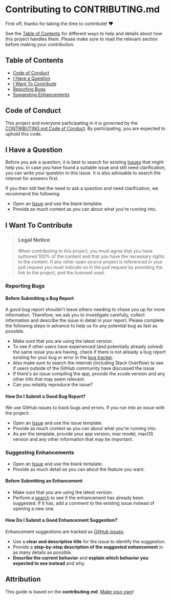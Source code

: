 # Contributing to CONTRIBUTING.md

First off, thanks for taking the time to contribute! ❤️

See the [Table of Contents](#table-of-contents) for different ways to help and details about how this project handles them. Please make sure to read the relevant section before making your contribution.


## Table of Contents

- [Code of Conduct](#code-of-conduct)
- [I Have a Question](#i-have-a-question)
- [I Want To Contribute](#i-want-to-contribute)
- [Reporting Bugs](#reporting-bugs)
- [Suggesting Enhancements](#suggesting-enhancements)


## Code of Conduct

This project and everyone participating in it is governed by the
[CONTRIBUTING.md Code of Conduct](CODE_OF_CONDUCT.md).
By participating, you are expected to uphold this code.


## I Have a Question

Before you ask a question, it is best to search for existing [Issues](/issues) that might help you. In case you have found a suitable issue and still need clarification, you can write your question in this issue. It is also advisable to search the internet for answers first.

If you then still feel the need to ask a question and need clarification, we recommend the following:

- Open an [Issue](/issues/new) and use the blank template.
- Provide as much context as you can about what you're running into.

## I Want To Contribute

> ### Legal Notice 
> When contributing to this project, you must agree that you have authored 100% of the content and that you have the necessary rights to the content. If any other open source project is referenced in your pull request you must indicate so in the pull request by providing the link to the project, and the licensed used.

### Reporting Bugs


#### Before Submitting a Bug Report

A good bug report shouldn't leave others needing to chase you up for more information. Therefore, we ask you to investigate carefully, collect information and describe the issue in detail in your report. Please complete the following steps in advance to help us fix any potential bug as fast as possible.

- Make sure that you are using the latest version.
- To see if other users have experienced (and potentially already solved) the same issue you are having, check if there is not already a bug report existing for your bug or error in the [bug tracker](issues?q=label%3Abug).
- Also make sure to search the internet (including Stack Overflow) to see if users outside of the GitHub community have discussed the issue.
- If there's an issue compiling the app, provide the xcode version and any other info that may seem relevant.
- Can you reliably reproduce the issue?

#### How Do I Submit a Good Bug Report?

We use GitHub issues to track bugs and errors. If you run into an issue with the project:

- Open an [Issue](/issues/new) and use the issue template.
- Provide as much context as you can about what you're running into.
- As per the template, provide your app version, mac model, macOS version and any other information that may be important.


### Suggesting Enhancements
- Open an [Issue](/issues/new) and use the blank template.
- Provide as much detail as you can about the feature you want.

#### Before Submitting an Enhancement

- Make sure that you are using the latest version.
- Perform a [search](/issues) to see if the enhancement has already been suggested. If it has, add a comment to the existing issue instead of opening a new one.

#### How Do I Submit a Good Enhancement Suggestion?

Enhancement suggestions are tracked as [GitHub issues](/issues).

- Use a **clear and descriptive title** for the issue to identify the suggestion.
- Provide a **step-by-step description of the suggested enhancement** in as many details as possible.
- **Describe the current behavior** and **explain which behavior you expected to see instead** and why.


## Attribution
This guide is based on the **contributing.md**. [Make your own](https://contributing.md/)!
